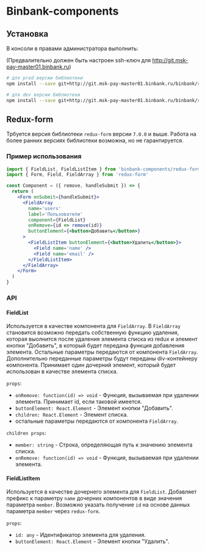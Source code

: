 # Binbank-components

## Установка

В консоли в правами администратора выполнить:

(Предвалительно должен быть настроен ssh-ключ для http://git.msk-pay-master01.binbank.ru)

```bash
# для prod версии библиотеки
npm install --save git+http://git.msk-pay-master01.binbank.ru/binbank/react-components

# для dev версии библиотеки
npm install --save git+http://git.msk-pay-master01.binbank.ru/binbank/react-components#dev
```

## Redux-form

Трбуется версия библиотеки `redux-form` версии `7.0.0` и выше.
Работа на более ранних версиях библиотеки возможна, но не гарантируется.

### Пример использования

```jsx
import { FieldList, FieldListItem } from 'binbank-components/redux-form'
import { Form, Field, FieldArray } from 'redux-form'

const Component = ({ remove, handleSubmit }) => {
  return (
    <Form onSubmit={handleSubmit}>
      <FieldArray
        name='users'
        label='Пользователи'
        component={FieldList}
        onRemove={id => remove(id)}
        buttonElement={<button>Добавить</button>}
      >
        <FieldListItem buttonElement={<button>Удалить</button>}>
          <Field name='name' />
          <Field name='email' />
        </FieldListItem>
      </FieldArray>
    </Form>
  )
}
```

### API

#### FieldList

Используется в качестве компонента для `FieldArray`. В `FieldArray` становится
возможно передать собственную функцию удаления, которая выолнится после удаления
элемента списка из redux и элемент кнопки "Добавить", в который будет передана
функция добавления элемента. Остальные параметры передаются от компонента
`FieldArray`. Дополнительно переданные параметры будут переданы div-контейнеру
компонента. Принимает один дочерний элемент, который будет использован
в качестве элемента списка.

`props`:
- `onRemove: function(id) => void` - Функция, вызываемая при
  удалении элемента. Принимает id, если таковой имеется.
- `buttonElement: React.Element` - Элемент кнопки "Добавить".
- `children: React.Element` - Элемент списка.
- остальные параметры передаются от компонента `FieldArray`.

`children props`:
- `member: string` - Строка, определяющая путь к значению элемента списка.
- `onRemove: function(id) => void` - Функция, вызываемая при
  удалении элемента.

#### FieldListItem

Используется в качестве дочернего элемента для `FieldList`. Добавляет префикс
к параметру `name` дочерних компонентов в виде значения параметра `member`.
Возможно указать получение `id` на основе данных параметра `member` через
`redux-form`.

`props`:
- `id: any` - Идентификатор элемента для удаления.
- `buttonElement: React.Element` - Элемент кнопки "Удалить".
